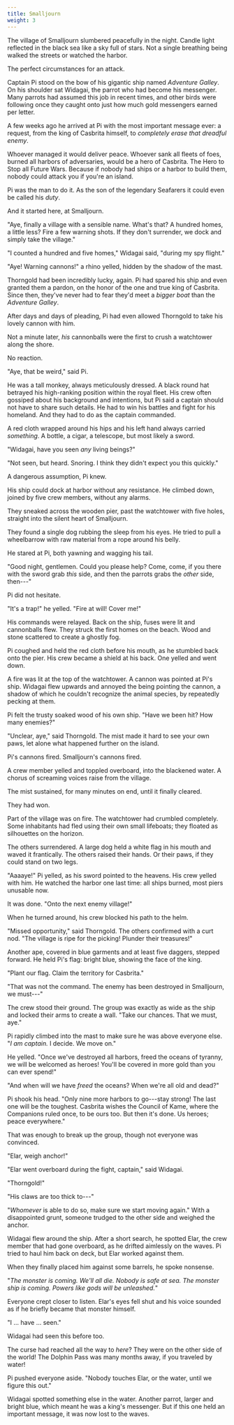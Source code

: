 ```yaml
---
title: Smalljourn
weight: 3
---
```

The village of Smalljourn slumbered peacefully in the night. Candle light reflected in the black sea like a sky full of stars. Not a single breathing being walked the streets or watched the harbor.

The perfect circumstances for an attack.

Captain Pi stood on the bow of his gigantic ship named _Adventure Galley_. On his shoulder sat Widagai, the parrot who had become his messenger. Many parrots had assumed this job in recent times, and other birds were following once they caught onto just how much gold messengers earned per letter.

A few weeks ago he arrived at Pi with the most important message ever: a request, from the king of Casbrita himself, to _completely erase that dreadful enemy_.

Whoever managed it would deliver peace. Whoever sank all fleets of foes, burned all harbors of adversaries, would be a hero of Casbrita. The Hero to Stop all Future Wars. Because if nobody had ships or a harbor to build them, nobody could attack you if you're an island.

Pi was the man to do it. As the son of the legendary Seafarers it could even be called his _duty_.

And it started here, at Smalljourn.

"Aye, finally a village with a sensible name. What's that? A hundred homes, a little less? Fire a few warning shots. If they don't surrender, we dock and simply take the village."

"I counted a hundred and five homes," Widagai said, "during my spy flight."

"Aye! Warning cannons!" a rhino yelled, hidden by the shadow of the mast.

Thorngold had been incredibly lucky, again. Pi had spared his ship and even granted them a pardon, on the honor of the one and true king of Casbrita. Since then, they've never had to fear they'd meet a _bigger boat_ than the _Adventure Galley_.

After days and days of pleading, Pi had even allowed Thorngold to take his lovely cannon with him.

Not a minute later, _his_ cannonballs were the first to crush a watchtower along the shore.

No reaction.

"Aye, that be weird," said Pi. 

He was a tall monkey, always meticulously dressed. A black round hat betrayed his high-ranking position within the royal fleet. His crew often gossiped about his background and intentions, but Pi said a captain should not have to share such details. He had to win his battles and fight for his homeland. And they had to do as the captain commanded.

A red cloth wrapped around his hips and his left hand always carried _something_. A bottle, a cigar, a telescope, but most likely a sword.

"Widagai, have you seen _any_ living beings?"

"Not seen, but heard. Snoring. I think they didn't expect you this quickly."

A dangerous assumption, Pi knew.

His ship could dock at harbor without any resistance. He climbed down, joined by five crew members, without any alarms.

They sneaked across the wooden pier, past the watchtower with five holes, straight into the silent heart of Smalljourn.

They found a single dog rubbing the sleep from his eyes. He tried to pull a wheelbarrow with raw material from a rope around his belly.

He stared at Pi, both yawning and wagging his tail. 

"Good night, gentlemen. Could you please help? Come, come, if you there with the sword grab _this_ side, and then the parrots grabs the _other_ side, then---"

Pi did not hesitate. 

"It's a trap!" he yelled. "Fire at will! Cover me!"

His commands were relayed. Back on the ship, fuses were lit and cannonballs flew. They struck the first homes on the beach. Wood and stone scattered to create a ghostly fog. 

Pi coughed and held the red cloth before his mouth, as he stumbled back onto the pier. His crew became a shield at his back. One yelled and went down.

A fire was lit at the top of the watchtower. A cannon was pointed at Pi's ship. Widagai flew upwards and annoyed the being pointing the cannon, a shadow of which he couldn't recognize the animal species, by repeatedly pecking at them.

Pi felt the trusty soaked wood of his own ship. "Have we been hit? How many enemies?"

"Unclear, aye," said Thorngold. The mist made it hard to see your own paws, let alone what happened further on the island.

Pi's cannons fired. Smalljourn's cannons fired.

A crew member yelled and toppled overboard, into the blackened water. A chorus of screaming voices raise from the village.

The mist sustained, for many minutes on end, until it finally cleared.

They had won.

Part of the village was on fire. The watchtower had crumbled completely. Some inhabitants had fled using their own small lifeboats; they floated as silhouettes on the horizon.

The others surrendered. A large dog held a white flag in his mouth and waved it frantically. The others raised their hands. Or their paws, if they could stand on two legs.

"Aaaaye!" Pi yelled, as his sword pointed to the heavens. His crew yelled with him. He watched the harbor one last time: all ships burned, most piers unusable now.

It was done. "Onto the next enemy village!"

When he turned around, his crew blocked his path to the helm.

"Missed opportunity," said Thorngold. The others confirmed with a curt nod. "The village is ripe for the picking! Plunder their treasures!"

Another ape, covered in blue garments and at least five daggers, stepped forward. He held Pi's flag: bright blue, showing the face of the king. 

"Plant our flag. Claim the territory for Casbrita."

"That was not the command. The enemy has been destroyed in Smalljourn, we must---"

The crew stood their ground. The group was exactly as wide as the ship and locked their arms to create a wall. "Take our chances. That we must, aye."

Pi rapidly climbed into the mast to make sure he was above everyone else. "_I am captain._ I decide. We move on."

He yelled. "Once we've destroyed all harbors, freed the oceans of tyranny, we will be welcomed as heroes! You'll be covered in more gold than you can ever spend!"

"And when will we have _freed_ the oceans? When we're all old and dead?"

Pi shook his head. "Only nine more harbors to go---stay strong! The last one will be the toughest. Casbrita wishes the Council of Kame, where the Companions ruled once, to be ours too. But then it's done. Us heroes; peace everywhere."

That was enough to break up the group, though not everyone was convinced.

"Elar, weigh anchor!"

"Elar went overboard during the fight, captain," said Widagai.

"Thorngold!"

"His claws are too thick to---"

"_Whomever_ is able to do so, make sure we start moving again." With a disappointed grunt, someone trudged to the other side and weighed the anchor.

Widagai flew around the ship. After a short search, he spotted Elar, the crew member that had gone overboard, as he drifted aimlessly on the waves. Pi tried to haul him back on deck, but Elar worked against them.

When they finally placed him against some barrels, he spoke nonsense.

"_The monster is coming. We'll all die. Nobody is safe at sea. The monster ship is coming. Powers like gods will be unleashed._"

Everyone crept closer to listen. Elar's eyes fell shut and his voice sounded as if he briefly became that monster himself.

"I ... have ... seen."

Widagai had seen this before too.

The curse had reached all the way to _here_? They were on the other side of the world! The Dolphin Pass was many months away, if you traveled by water!

Pi pushed everyone aside. "Nobody touches Elar, or the water, until we figure this out."

Widagai spotted something else in the water. Another parrot, larger and bright blue, which meant he was a king's messenger. But if this one held an important message, it was now lost to the waves.